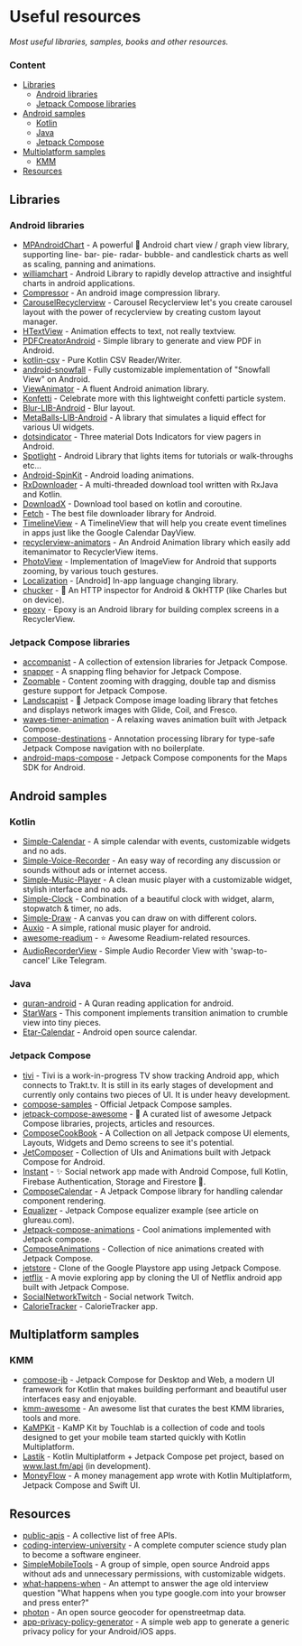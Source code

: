 # Useful resources
*Most useful libraries, samples, books and other resources.*

### Content
- [Libraries](#libraries)
    - [Android libraries](#android-libraries) 
    - [Jetpack Compose libraries](#jetpack-compose-libraries) 
- [Android samples](#android-samples)
    - [Kotlin](#kotlin)
    - [Java](#java)
    - [Jetpack Compose](#jetpack-compose)
- [Multiplatform samples](#multiplatform-samples)
    - [KMM](#kmm)
- [Resources](#resources)

##  Libraries

### Android libraries
* [MPAndroidChart](https://github.com/PhilJay/MPAndroidChart) - A powerful 🚀 Android chart view / graph view library, supporting line- bar- pie- radar- bubble- and candlestick charts as well as scaling, panning and animations.
* [williamchart](https://github.com/diogobernardino/williamchart) - Android Library to rapidly develop attractive and insightful charts in android applications.
* [Compressor](https://github.com/zetbaitsu/Compressor) - An android image compression library.
* [CarouselRecyclerview](https://github.com/sparrow007/CarouselRecyclerview) - Carousel Recyclerview let's you create carousel layout with the power of recyclerview by creating custom layout manager.
* [HTextView](https://github.com/hanks-zyh/HTextView) - Animation effects to text, not really textview.
* [PDFCreatorAndroid](https://github.com/tejpratap46/PDFCreatorAndroid) - Simple library to generate and view PDF in Android.
* [kotlin-csv](https://github.com/doyaaaaaken/kotlin-csv) - Pure Kotlin CSV Reader/Writer.
* [android-snowfall](https://github.com/JetradarMobile/android-snowfall) - Fully customizable implementation of "Snowfall View" on Android.
* [ViewAnimator](https://github.com/florent37/ViewAnimator) - A fluent Android animation library.
* [Konfetti](https://github.com/DanielMartinus/Konfetti) - Celebrate more with this lightweight confetti particle system.
* [Blur-LIB-Android](https://github.com/danielzeller/Blur-LIB-Android) - Blur layout.
* [MetaBalls-LIB-Android](https://github.com/danielzeller/MetaBalls-LIB-Android) - A library that simulates a liquid effect for various UI widgets.
* [dotsindicator](https://github.com/tommybuonomo/dotsindicator) - Three material Dots Indicators for view pagers in Android.
* [Spotlight](https://github.com/TakuSemba/Spotlight) - Android Library that lights items for tutorials or walk-throughs etc...
* [Android-SpinKit](https://github.com/ybq/Android-SpinKit) - Android loading animations.
* [RxDownloader](https://github.com/ssseasonnn/RxDownload) - A multi-threaded download tool written with RxJava and Kotlin.
* [DownloadX](https://github.com/ssseasonnn/DownloadX) - Download tool based on kotlin and coroutine.
* [Fetch](https://github.com/tonyofrancis/Fetch) - The best file downloader library for Android.
* [TimelineView](https://github.com/akri16/TimelineView) - A TimelineView that will help you create event timelines in apps just like the Google Calendar DayView.
* [recyclerview-animators](https://github.com/wasabeef/recyclerview-animators) - An Android Animation library which easily add itemanimator to RecyclerView items.
* [PhotoView](https://github.com/Baseflow/PhotoView) - Implementation of ImageView for Android that supports zooming, by various touch gestures.
* [Localization](https://github.com/akexorcist/Localization) - [Android] In-app language changing library.
* [chucker](https://github.com/ChuckerTeam/chucker) - 🔎 An HTTP inspector for Android & OkHTTP (like Charles but on device).
* [epoxy](https://github.com/airbnb/epoxy) - Epoxy is an Android library for building complex screens in a RecyclerView.

### Jetpack Compose libraries
* [accompanist](https://github.com/google/accompanist) - A collection of extension libraries for Jetpack Compose.
* [snapper](https://github.com/chrisbanes/snapper) - A snapping fling behavior for Jetpack Compose.
* [Zoomable](https://github.com/mxalbert1996/Zoomable) - Content zooming with dragging, double tap and dismiss gesture support for Jetpack Compose.
* [Landscapist](https://github.com/skydoves/Landscapist) - 🍂 Jetpack Compose image loading library that fetches and displays network images with Glide, Coil, and Fresco.
* [waves-timer-animation](https://github.com/manueldidonna/waves-timer-animation) - A relaxing waves animation built with Jetpack Compose.
* [compose-destinations](https://github.com/raamcosta/compose-destinations) - Annotation processing library for type-safe Jetpack Compose navigation with no boilerplate.
* [android-maps-compose](https://github.com/googlemaps/android-maps-compose) - Jetpack Compose components for the Maps SDK for Android.

## Android samples

### Kotlin
* [Simple-Calendar](https://github.com/SimpleMobileTools/Simple-Calendar) - A simple calendar with events, customizable widgets and no ads.
* [Simple-Voice-Recorder](https://github.com/SimpleMobileTools/Simple-Voice-Recorder) - An easy way of recording any discussion or sounds without ads or internet access.
* [Simple-Music-Player](https://github.com/SimpleMobileTools/Simple-Music-Player) - A clean music player with a customizable widget, stylish interface and no ads.
* [Simple-Clock](https://github.com/SimpleMobileTools/Simple-Clock-Abandoned) - Combination of a beautiful clock with widget, alarm, stopwatch & timer, no ads.
* [Simple-Draw](https://github.com/SimpleMobileTools/Simple-Draw) - A canvas you can draw on with different colors.
* [Auxio](https://github.com/OxygenCobalt/Auxio) - A simple, rational music player for android.
* [awesome-readium](https://github.com/readium/awesome-readium) - ⭐️ Awesome Readium-related resources.
* [AudioRecorderView](https://github.com/Tougee/AudioRecorderView) - Simple Audio Recorder View with 'swap-to-cancel' Like Telegram.

### Java
* [quran-android](https://github.com/quran/quran_android) - A Quran reading application for android.
* [StarWars](https://github.com/Yalantis/StarWars.Android) - This component implements transition animation to crumble view into tiny pieces.
* [Etar-Calendar](https://github.com/Etar-Group/Etar-Calendar) - Android open source calendar.

### Jetpack Compose
* [tivi](https://github.com/chrisbanes/tivi) - Tivi is a work-in-progress TV show tracking Android app, which connects to Trakt.tv. It is still in its early stages of development and currently only contains two pieces of UI. It is under heavy development.
* [compose-samples](https://github.com/android/compose-samples) - Official Jetpack Compose samples.
* [jetpack-compose-awesome](https://github.com/jetpack-compose/jetpack-compose-awesome) - 📝 A curated list of awesome Jetpack Compose libraries, projects, articles and resources.
* [ComposeCookBook](https://github.com/Gurupreet/ComposeCookBook) - A Collection on all Jetpack compose UI elements, Layouts, Widgets and Demo screens to see it's potential.
* [JetComposer](https://github.com/prafullmishra/JetComposer) - Collection of UIs and Animations built with Jetpack Compose for Android.
* [Instant](https://github.com/EBfVince/Instant) - ✨ Social network app made with Android Compose, full Kotlin, Firebase Authentication, Storage and Firestore 🚀.
* [ComposeCalendar](https://github.com/boguszpawlowski/ComposeCalendar) - A Jetpack Compose library for handling calendar component rendering.
* [Equalizer](https://github.com/glureau/Equalizer) - Jetpack Compose equalizer example (see article on glureau.com).
* [Jetpack-compose-animations](https://github.com/canopas/Jetpack-compose-animations-examples) - Cool animations implemented with Jetpack compose.
* [ComposeAnimations](https://github.com/antonshilov/ComposeAnimations) - Collection of nice animations created with Jetpack Compose.
* [jetstore](https://github.com/pushpalroy/jetstore) - Clone of the Google Playstore app using Jetpack Compose.
* [jetflix](https://github.com/pushpalroy/jetflix) - A movie exploring app by cloning the UI of Netflix android app built with Jetpack Compose.
* [SocialNetworkTwitch](https://github.com/philipplackner/SocialNetworkTwitch) - Social network Twitch.
* [CalorieTracker](https://github.com/philipplackner/CalorieTracker) - CalorieTracker app.

## Multiplatform samples

### KMM
* [compose-jb](https://github.com/JetBrains/compose-jb) - Jetpack Compose for Desktop and Web, a modern UI framework for Kotlin that makes building performant and beautiful user interfaces easy and enjoyable.
* [kmm-awesome](https://github.com/terrakok/kmm-awesome) - An awesome list that curates the best KMM libraries, tools and more.
* [KaMPKit](https://github.com/touchlab/KaMPKit) - KaMP Kit by Touchlab is a collection of code and tools designed to get your mobile team started quickly with Kotlin Multiplatform.
* [Lastik](https://github.com/hotmule/Lastik) - Kotlin Multiplatform + Jetpack Compose pet project, based on www.last.fm/api (in development).
* [MoneyFlow](https://github.com/prof18/MoneyFlow) - A money management app wrote with Kotlin Multiplatform, Jetpack Compose and Swift UI.

## Resources
* [public-apis](https://github.com/public-apis/public-apis) - A collective list of free APIs.
* [coding-interview-university](https://github.com/jwasham/coding-interview-university) - A complete computer science study plan to become a software engineer.
* [SimpleMobileTools](https://github.com/SimpleMobileTools) - A group of simple, open source Android apps without ads and unnecessary permissions, with customizable widgets.
* [what-happens-when](https://github.com/alex/what-happens-when) - An attempt to answer the age old interview question "What happens when you type google.com into your browser and press enter?"
* [photon](https://github.com/komoot/photon) - An open source geocoder for openstreetmap data.
* [app-privacy-policy-generator](https://github.com/nisrulz/app-privacy-policy-generator) - A simple web app to generate a generic privacy policy for your Android/iOS apps.
